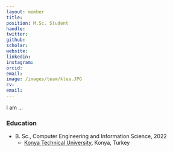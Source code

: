 ```yaml
---
layout: member
title: 
position: M.Sc. Student
handle: 
twitter:
github: 
scholar: 
website: 
linkedin: 
instagram:
orcid: 
email: 
image: /images/team/klea.JPG
cv: 
email: 
---
```


I am ...

### Education

- B. Sc., Computer Engineering and Information Science, 2022
  - [Konya Technical University](https://www.ktun.edu.tr/en/Birim/Hakkimizda?brm=7mL9IUtl9lsvYJ1yQpEWVw%3D%3D), Konya, Turkey


